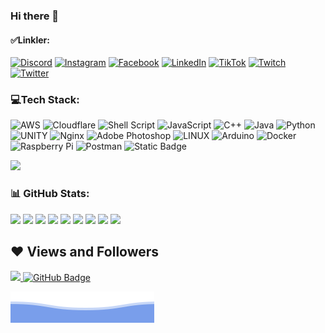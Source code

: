 ### Hi there 👋

#### ✅Linkler:
[![Discord](https://img.shields.io/badge/Discord-%237289DA.svg?logo=discord&logoColor=white)](https://discord.gg/ykHSqfQ) [![Instagram](https://img.shields.io/badge/Instagram-%23E4405F.svg?logo=Instagram&logoColor=white)](https://instagram.com/emrecellebi) [![Facebook](https://img.shields.io/badge/Facebook-%233a5998.svg?logo=facebook&logoColor=white)](https://www.facebook.com/emrecellebi) [![LinkedIn](https://img.shields.io/badge/LinkedIn-%230077B5.svg?logo=linkedin&logoColor=white)](https://linkedin.com/in/emrecellebi) [![TikTok](https://img.shields.io/badge/TikTok-%23000000.svg?logo=TikTok&logoColor=white)](https://tiktok.com/@emrecellebi) [![Twitch](https://img.shields.io/badge/Twitch-%239146FF.svg?logo=Twitch&logoColor=white)](https://twitch.tv/emrecellebi) [![Twitter](https://img.shields.io/badge/Twitter-%23000000.svg?logo=x&logoColor=white)](https://twitter.com/emrecellebi)

### 💻Tech Stack:
![AWS](https://img.shields.io/badge/AWS-%23FF9900.svg?style=for-the-badge&logo=amazon-aws&logoColor=white) ![Cloudflare](https://img.shields.io/badge/Cloudflare-F38020?style=for-the-badge&logo=Cloudflare&logoColor=white) ![Shell Script](https://img.shields.io/badge/shell_script-%23121011.svg?style=for-the-badge&logo=gnu-bash&logoColor=white) ![JavaScript](https://img.shields.io/badge/javascript-%23323330.svg?style=for-the-badge&logo=javascript&logoColor=%23F7DF1E) ![C++](https://img.shields.io/badge/c++-%2300599C.svg?style=for-the-badge&logo=c%2B%2B&logoColor=white) ![Java](https://img.shields.io/badge/java-%23ED8B00.svg?style=for-the-badge&logo=java&logoColor=white) ![Python](https://img.shields.io/badge/python-3670A0?style=for-the-badge&logo=python&logoColor=ffdd54) ![UNITY](https://img.shields.io/badge/Unity-%2320232a.svg?style=for-the-badge&logo=unity&logoColor=white) ![Nginx](https://img.shields.io/badge/nginx-%23009639.svg?style=for-the-badge&logo=nginx&logoColor=white) ![Adobe Photoshop](https://img.shields.io/badge/adobephotoshop-%2331A8FF.svg?style=for-the-badge&logo=adobephotoshop&logoColor=white) ![LINUX](https://img.shields.io/badge/Linux-FCC624?style=for-the-badge&logo=linux&logoColor=black) ![Arduino](https://img.shields.io/badge/-Arduino-00979D?style=for-the-badge&logo=Arduino&logoColor=white) ![Docker](https://img.shields.io/badge/docker-%230db7ed.svg?style=for-the-badge&logo=docker&logoColor=white) ![Raspberry Pi](https://img.shields.io/badge/-RaspberryPi-C51A4A?style=for-the-badge&logo=Raspberry-Pi) ![Postman](https://img.shields.io/badge/Postman-FF6C37?style=for-the-badge&logo=postman&logoColor=white) ![Static Badge](https://img.shields.io/badge/VuePress-%23323330.svg?style=for-the-badge&logo=Vue.js&logoColor=%234fc08d)

![](https://tryhackme-badges.s3.amazonaws.com/emrecellebi.png)

### 📊 GitHub Stats:
![](https://github-readme-stats.vercel.app/api?username=emrecellebi&theme=dark&hide_border=true&include_all_commits=true&count_private=true)
![](https://github-readme-streak-stats.herokuapp.com/?user=emrecellebi&theme=dark&hide_border=true)
![](https://github-readme-stats.vercel.app/api/top-langs/?username=emrecellebi&theme=dark&hide_border=true&include_all_commits=true&count_private=true&layout=compact)
![](https://github-profile-summary-cards.vercel.app/api/cards/stats?username=emrecellebi&theme=2077)
![](https://github-profile-summary-cards.vercel.app/api/cards/most-commit-language?username=emrecellebi&theme=2077)
![](https://github-profile-summary-cards.vercel.app/api/cards/repos-per-language?username=emrecellebi&theme=2077)
![](https://github-profile-summary-cards.vercel.app/api/cards/productive-time?username=emrecellebi&theme=2077)
![](https://github-profile-summary-cards.vercel.app/api/cards/profile-details?username=emrecellebi&theme=2077)
![](https://github-readme-activity-graph.vercel.app/graph?username=emrecellebi&theme=synthwave-84)

## ❤ Views and Followers

<a href="#">
    <img src="https://komarev.com/ghpvc/?username=emrecellebi">
</a>
<a href="#"><img src="https://img.shields.io/github/followers/emrecellebi?label=Followers&style=social" alt="GitHub Badge"></a>


![](https://raw.githubusercontent.com/emrecellebi/emrecellebi/main/bottom_header.svg)
